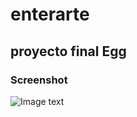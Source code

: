 # enterarte
## proyecto final Egg

### Screenshot
![Image text](https://github.com/victorwake/enterarte/blob/main/src/main/resources/static/img/EnterArte.jpg)

